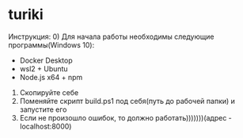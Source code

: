 # turiki  
Инструкция:
0) Для начала работы необходимы следующие программы(Windows 10):
 - Docker Desktop
 - wsl2 + Ubuntu
 - Node.js x64 + npm
1) Скопируйте себе
2) Поменяйте скрипт build.ps1 под себя(путь до рабочей папки) и запустите его
3) Если не произошло ошибок, то должно работать)))))))(адрес - localhost:8000)